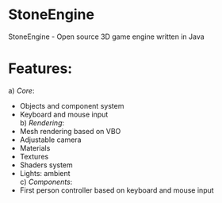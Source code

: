 # StoneEngine #
StoneEngine - Open source 3D game engine written in Java

# Features: #
a) *Core*:
   - Objects and component system
   - Keyboard and mouse input
<br>b) *Rendering*:
   - Mesh rendering based on VBO
   - Adjustable camera
   - Materials
   - Textures
   - Shaders system
   - Lights: ambient
<br>c) *Components*:
   - First person controller based on keyboard and mouse input